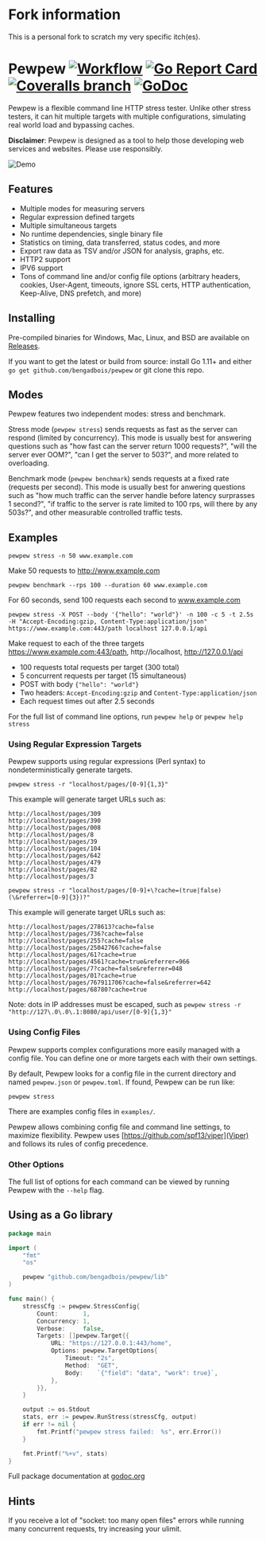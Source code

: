 # Fork information
This is a personal fork to scratch my very specific itch(es).


# Pewpew [![Workflow](https://img.shields.io/github/workflow/status/bengadbois/pewpew/build%20and%20test/master?style=flat-square)](https://github.com/bengadbois/pewpew/actions/workflows/build-and-test.yml) [![Go Report Card](https://goreportcard.com/badge/github.com/bengadbois/pewpew?style=flat-square)](https://goreportcard.com/report/github.com/bengadbois/pewpew) [![Coveralls branch](https://img.shields.io/coveralls/bengadbois/pewpew/master.svg?style=flat-square)](https://coveralls.io/github/bengadbois/pewpew?branch=master) [![GoDoc](https://img.shields.io/badge/godoc-reference-blue.svg?style=flat-square)](https://godoc.org/github.com/bengadbois/pewpew/lib)

Pewpew is a flexible command line HTTP stress tester. Unlike other stress testers, it can hit multiple targets with multiple configurations, simulating real world load and bypassing caches.

**Disclaimer**: Pewpew is designed as a tool to help those developing web services and websites. Please use responsibly.

![Demo](screencast.gif)

## Features
- Multiple modes for measuring servers
- Regular expression defined targets
- Multiple simultaneous targets
- No runtime dependencies, single binary file
- Statistics on timing, data transferred, status codes, and more
- Export raw data as TSV and/or JSON for analysis, graphs, etc.
- HTTP2 support
- IPV6 support
- Tons of command line and/or config file options (arbitrary headers, cookies, User-Agent, timeouts, ignore SSL certs, HTTP authentication, Keep-Alive, DNS prefetch, and more)

## Installing
Pre-compiled binaries for Windows, Mac, Linux, and BSD are available on [Releases](https://github.com/bengadbois/pewpew/releases).

If you want to get the latest or build from source: install Go 1.11+ and either `go get github.com/bengadbois/pewpew` or git clone this repo.

## Modes
Pewpew features two independent modes: stress and benchmark.

Stress mode (`pewpew stress`) sends requests as fast as the server can respond (limited by concurrency). This mode is usually best for answering questions such as "how fast can the server return 1000 requests?", "will the server ever OOM?", "can I get the server to 503?", and more related to overloading.

Benchmark mode (`pewpew benchmark`) sends requests at a fixed rate (requests per second). This mode is usually best for anwering questions such as "how much traffic can the server handle before latency surprasses 1 second?", "if traffic to the server is rate limited to 100 rps, will there by any 503s?", and other measurable controlled traffic tests.

## Examples
```
pewpew stress -n 50 www.example.com
```
Make 50 requests to http://www.example.com

```
pewpew benchmark --rps 100 --duration 60 www.example.com
```
For 60 seconds, send 100 requests each second to www.example.com

```
pewpew stress -X POST --body '{"hello": "world"}' -n 100 -c 5 -t 2.5s -H "Accept-Encoding:gzip, Content-Type:application/json" https://www.example.com:443/path localhost 127.0.0.1/api
```
Make request to each of the three targets https://www.example.com:443/path, http://localhost, http://127.0.0.1/api
 - 100 requests total requests per target (300 total)
 - 5 concurrent requests per target (15 simultaneous)
 - POST with body `{"hello": "world"}`
 - Two headers: `Accept-Encoding:gzip` and `Content-Type:application/json`
 - Each request times out after 2.5 seconds

For the full list of command line options, run `pewpew help` or `pewpew help stress`

### Using Regular Expression Targets
Pewpew supports using regular expressions (Perl syntax) to nondeterministically generate targets.
```
pewpew stress -r "localhost/pages/[0-9]{1,3}"
```
This example will generate target URLs such as:
```
http://localhost/pages/309
http://localhost/pages/390
http://localhost/pages/008
http://localhost/pages/8
http://localhost/pages/39
http://localhost/pages/104
http://localhost/pages/642
http://localhost/pages/479
http://localhost/pages/82
http://localhost/pages/3
```

```
pewpew stress -r "localhost/pages/[0-9]+\?cache=(true|false)(\&referrer=[0-9]{3})?"
```
This example will generate target URLs such as:
```
http://localhost/pages/278613?cache=false
http://localhost/pages/736?cache=false
http://localhost/pages/255?cache=false
http://localhost/pages/25042766?cache=false
http://localhost/pages/61?cache=true
http://localhost/pages/4561?cache=true&referrer=966
http://localhost/pages/7?cache=false&referrer=048
http://localhost/pages/01?cache=true
http://localhost/pages/767911706?cache=false&referrer=642
http://localhost/pages/68780?cache=true
```

Note: dots in IP addresses must be escaped, such as `pewpew stress -r "http://127\.0\.0\.1:8080/api/user/[0-9]{1,3}"`

### Using Config Files

Pewpew supports complex configurations more easily managed with a config file. You can define one or more targets each with their own settings.

By default, Pewpew looks for a config file in the current directory and named `pewpew.json` or `pewpew.toml`. If found, Pewpew can be run like:
```
pewpew stress
```

There are examples config files in `examples/`.

Pewpew allows combining config file and command line settings, to maximize flexibility. Pewpew uses [https://github.com/spf13/viper](Viper) and follows its rules of config precedence.

### Other Options

The full list of options for each command can be viewed by running Pewpew with the `--help` flag.

## Using as a Go library
```go
package main

import (
    "fmt"
    "os"

    pewpew "github.com/bengadbois/pewpew/lib"
)

func main() {
    stressCfg := pewpew.StressConfig{
        Count:       1,
        Concurrency: 1,
        Verbose:     false,
        Targets: []pewpew.Target{{
            URL: "https://127.0.0.1:443/home",
            Options: pewpew.TargetOptions{
                Timeout: "2s",
                Method:  "GET",
                Body:    `{"field": "data", "work": true}`,
            },
        }},
    }

    output := os.Stdout
    stats, err := pewpew.RunStress(stressCfg, output)
    if err != nil {
        fmt.Printf("pewpew stress failed:  %s", err.Error())
    }

    fmt.Printf("%+v", stats)
}
```
Full package documentation at [godoc.org](https://godoc.org/github.com/bengadbois/pewpew/lib)

## Hints

If you receive a lot of "socket: too many open files" errors while running many concurrent requests, try increasing your ulimit.
